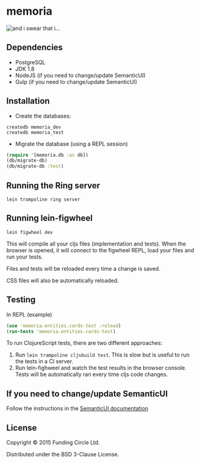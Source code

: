 # memoria

![and i swear that i...](http://i.imgur.com/yUUFcNq.jpg)

## Dependencies

- PostgreSQL
- JDK 1.8
- NodeJS (if you need to change/update SemanticUI)
- Gulp (if you need to change/update SemanticUI)

## Installation

- Create the databases:
```
createdb memoria_dev
createdb memoria_test
```

- Migrate the database (using a REPL session)

```clojure
(require '[memoria.db :as db])
(db/migrate-db)
(db/migrate-db :test)
```

## Running the Ring server

```
lein trampoline ring server
```

## Running lein-figwheel

```
lein figwheel dev
```

This will compile all your cljs files (implementation and tests). When the browser is opened, it will connect to the figwheel REPL, load your files and run your tests.

Files and tests will be reloaded every time a change is saved.

CSS files will also be automatically reloaded.

## Testing

In REPL (example)

```clojure
(use 'memoria.entities.cards-test :reload)
(run-tests 'memoria.entities.cards-test)
```

To run ClojureScript tests, there are two different approaches:

1. Run `lein trampoline cljsbuild test`. This is slow but is useful to run the tests in a CI server.
2. Run lein-fighweel and watch the test results in the browser console. Tests will be automatically ran every time cljs code changes.

## If you need to change/update SemanticUI

Follow the instructions in the [SemanticUI documentation](http://semantic-ui.com/introduction/getting-started.html)

## License

Copyright © 2015 Funding Circle Ltd.

Distributed under the BSD 3-Clause License.

